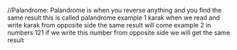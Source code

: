 //Palandrome:
Palandrome is when you reverse anything and you find the same result this is called palandrome
example 1
karak 
when we read and write karak from opposite side the same result will come
example 2
in numbers 
121 
if we write this number from opposite side we will get the same result
